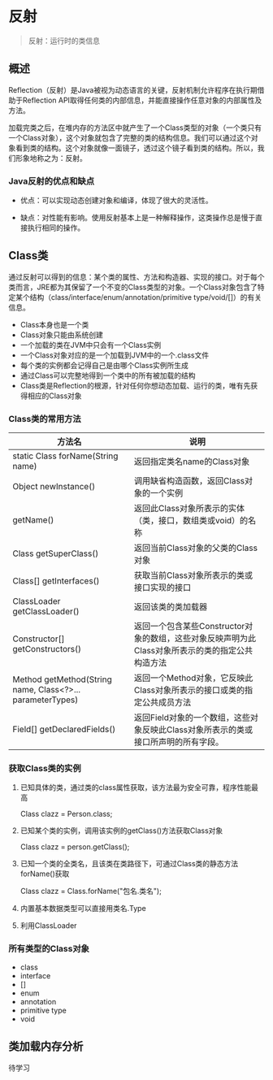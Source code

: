 # 反射

> 反射：运行时的类信息

## 概述

Reflection（反射）是Java被视为动态语言的关键，反射机制允许程序在执行期借助于Reflection API取得任何类的内部信息，并能直接操作任意对象的内部属性及方法。

加载完类之后，在堆内存的方法区中就产生了一个Class类型的对象（一个类只有一个Class对象），这个对象就包含了完整的类的结构信息。我们可以通过这个对象看到类的结构。这个对象就像一面镜子，透过这个镜子看到类的结构。所以，我们形象地称之为：反射。

### Java反射的优点和缺点

- 优点：可以实现动态创建对象和编译，体现了很大的灵活性。



- 缺点：对性能有影响。使用反射基本上是一种解释操作，这类操作总是慢于直接执行相同的操作。

## Class类

通过反射可以得到的信息：某个类的属性、方法和构造器、实现的接口。对于每个类而言，JRE都为其保留了一个不变的Class类型的对象。一个Class对象包含了特定某个结构（class/interface/enum/annotation/primitive type/void/[]）的有关信息。

- Class本身也是一个类
- Class对象只能由系统创建
- 一个加载的类在JVM中只会有一个Class实例
- 一个Class对象对应的是一个加载到JVM中的一个.class文件
- 每个类的实例都会记得自己是由哪个Class实例所生成
- 通过Class可以完整地得到一个类中的所有被加载的结构
- Class类是Reflection的根源，针对任何你想动态加载、运行的类，唯有先获得相应的Class对象

### Class类的常用方法

| 方法名                                                    | 说明                                                         |
| --------------------------------------------------------- | ------------------------------------------------------------ |
| static Class forName(String name)                         | 返回指定类名name的Class对象                                  |
| Object newInstance()                                      | 调用缺省构造函数，返回Class对象的一个实例                    |
| getName()                                                 | 返回此Class对象所表示的实体（类，接口，数组类或void）的名称  |
| Class getSuperClass()                                     | 返回当前Class对象的父类的Class对象                           |
| Class[] getInterfaces()                                   | 获取当前Class对象所表示的类或接口实现的接口                  |
| ClassLoader getClassLoader()                              | 返回该类的类加载器                                           |
| Constructor[] getConstructors()                           | 返回一个包含某些Constructor对象的数组，这些对象反映声明为此Class对象所表示的类的指定公共构造方法 |
| Method getMethod(String name, Class<?>... parameterTypes) | 返回一个Method对象，它反映此Class对象所表示的接口或类的指定公共成员方法 |
| Field[] getDeclaredFields()                               | 返回Field对象的一个数组，这些对象反映此Class对象所表示的类或接口所声明的所有字段。 |

### 获取Class类的实例

1. 已知具体的类，通过类的class属性获取，该方法最为安全可靠，程序性能最高

   Class clazz = Person.class;

2. 已知某个类的实例，调用该实例的getClass()方法获取Class对象

   Class clazz = person.getClass();

3. 已知一个类的全类名，且该类在类路径下，可通过Class类的静态方法forName()获取

   Class clazz = Class.forName("包名.类名");

4. 内置基本数据类型可以直接用类名.Type
5. 利用ClassLoader

### 所有类型的Class对象

- class
- interface
- []
- enum
- annotation
- primitive type
- void

## 类加载内存分析

待学习